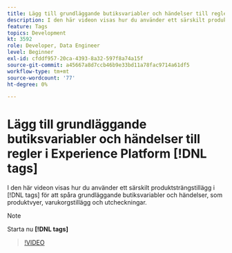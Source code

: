 ```yaml
---
title: Lägg till grundläggande butiksvariabler och händelser till regler i Experience Platform [!DNL tags]
description: I den här videon visas hur du använder ett särskilt produktsträngstillägg i  [!DNL tags]  för att spåra grundläggande butiksvariabler och händelser, som produktvyer, kundvagnstillägg och utcheckningar.
feature: Tags
topics: Development
kt: 3592
role: Developer, Data Engineer
level: Beginner
exl-id: cfddf957-20ca-4393-8a32-597f8a74a15f
source-git-commit: a45667a8d7ccb46b9e33bd11a78fac9714a61df5
workflow-type: tm+mt
source-wordcount: '77'
ht-degree: 0%

---
```


# Lägg till grundläggande butiksvariabler och händelser till regler i Experience Platform [!DNL tags]

I den här videon visas hur du använder ett särskilt produktsträngstillägg i [!DNL tags] för att spåra grundläggande butiksvariabler och händelser, som produktvyer, varukorgstillägg och utcheckningar.

>[!NOTE]
>
> Starta nu **[!DNL tags]**

>[!VIDEO](https://video.tv.adobe.com/v/28763/?quality=12&learn=on)
